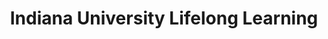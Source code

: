 ---
dateStart: 2017-02-22
dateEnd: 2017-02-22
title: "Indiana University Lifelong Learning"
venue: "Indiana University Lifelong Learning"
organizer: Jim Pershing
credit:
city: Bloomington
state: IN
country: USA
pdfLink:
venueImages:
---